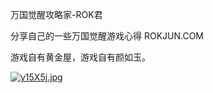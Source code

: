 万国觉醒攻略家-ROK君

分享自己的一些万国觉醒游戏心得 ROKJUN.COM

游戏自有黄金屋，游戏自有颜如玉。

[![y15X5j.jpg](https://s3.ax1x.com/2021/02/04/y15X5j.jpg)](https://imgchr.com/i/y15X5j)


